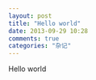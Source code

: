 ```yaml
---
layout: post
title: "Hello world"
date: 2013-09-29 10:28
comments: true
categories: "杂记"
---
```


Hello world